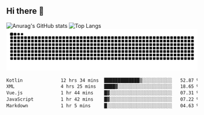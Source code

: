 ## Hi there 👋
![Anurag's GitHub stats](https://githubreadme-93cp.vercel.app/api?username=CNCoreSteb)
![Top Langs](https://githubreadme-93cp.vercel.app/api/top-langs/?username=CNCoreSteb)
<picture>
  <source media="(prefers-color-scheme: dark)" srcset="https://raw.githubusercontent.com/CNCoreSteb/CNCoreSteb/output/github-contribution-grid-snake-dark.svg">
  <source media="(prefers-color-scheme: light)" srcset="https://raw.githubusercontent.com/CNCoreSteb/CNCoreSteb/output/github-contribution-grid-snake.svg">
  <img alt="github contribution grid snake animation" src="https://raw.githubusercontent.com/CNCoreSteb/CNCoreSteb/output/github-contribution-grid-snake.svg">
</picture>

<!--START_SECTION:waka-->

```txt
Kotlin              12 hrs 34 mins  █████████████▒░░░░░░░░░░░   52.87 %
XML                 4 hrs 25 mins   ████▓░░░░░░░░░░░░░░░░░░░░   18.65 %
Vue.js              1 hr 44 mins    █▓░░░░░░░░░░░░░░░░░░░░░░░   07.31 %
JavaScript          1 hr 42 mins    █▓░░░░░░░░░░░░░░░░░░░░░░░   07.22 %
Markdown            1 hr 5 mins     █░░░░░░░░░░░░░░░░░░░░░░░░   04.63 %
```

<!--END_SECTION:waka-->


<!--
**CNCoreSteb/CNCoreSteb** is a ✨ _special_ ✨ repository because its `README.md` (this file) appears on your GitHub profile.

Here are some ideas to get you started:

- 🔭 I’m currently working on ...
- 🌱 I’m currently learning ...
- 👯 I’m looking to collaborate on ...
- 🤔 I’m looking for help with ...
- 💬 Ask me about ...
- 📫 How to reach me: ...
- 😄 Pronouns: ...
- ⚡ Fun fact: ...
-->
